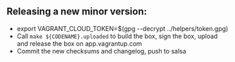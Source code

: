 ## Releasing a new minor version:
* export VAGRANT_CLOUD_TOKEN=$(gpg --decrypt ../helpers/token.gpg)
* Call `make ${CODENAME}.uploaded` to build the box, sign the box, upload and release the box on 
  app.vagrantup.com
* Commit the new checksums and changelog, push to salsa
